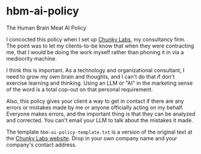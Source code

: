 # hbm-ai-policy
The Human Brain Meat AI Policy

I concocted this policy when I set up [Chunky Labs](http://chunkylabs.com), my consultancy firm. The point was to let my clients-to-be know that when they were contracting me, that I would be doing the work myself rather than phoning it in via a mediocrity machine.

I think this is important. As a technology and organizational consultant, I need to grow my own brain and thoughts, and I can't do that if don't exercise learning and thinking. Using an LLM or "AI" in the marketing sense of the word is a total cop-out on that personal requirement.

Also, this policy gives your client a way to get in contact if there are any errors or mistakes made by me or anyone officially acting on my behalf. Everyone makes errors, and the important thing is that they can be analyzed and corrected. You can't email your LLM to talk about the mistakes it made.
 

The template `hbm-ai-policy-template.txt` is a version of the original text at the [Chunky Labs website](https://www.chunkylabs.com/ai-policy-notice). Drop in your own company name and your company's contact address.
